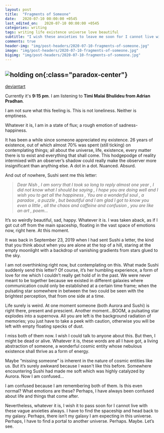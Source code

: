 ```yaml
---
layout: post
title:  "Fragments of Someone"
date:   2020-07-10 00:00:00 +0545
last_edited_on:   2020-07-10 00:00:00 +0545
categories: writing
tags: writing life existence universe love beautiful 
subtitle: "I wish these anxieties to leave me soon for I cannot live with them always. I have to find the spaceship and head back to my galaxy. Perhaps, there isn’t that galaxy in this universe. Perhaps, I have to find a portal to another universe. Perhaps. Maybe. Let’s see."
comments: true
header-img: "img/post-headers/2020-07-10-fragments-of-someone.jpg"
image: "img/post-headers/2020-07-10-fragments-of-someone.jpg"
bigimg: "img/post-headers/2020-07-10-fragments-of-someone.jpg"
---
```


![holding on]({{site.baseurl}}/img/post-headers/2020-07-10-fragments-of-someone.jpg){:class="paradox-center"}  
---

[deviantart](https://www.deviantart.com/nishparadox/art/Reflections-From-Darkness-828153754)

Currently it's **9:15 pm**. I am listening to **Timi Malai Bhulideu from Adrian Pradhan**.


I am not sure what this feeling is. This is not loneliness. Neither is emptiness.  

Whatever it is, I am in a state of flux; a rough emotion of sadness-happiness.  

It has been a while since someone appreciated my existence. 26 years of existence, out of which almost 70% was spent (still ticking) on contemplating things; all about the universe, life, existence, every matter there is to exist and everything that shall come. This hodgepodge of reality intermixed with an observer’s shadow could really make the observer more insignificant than anything else. A dot in a dot. Nuanced. Absurd.

And out of nowhere, Sushi sent me this letter:
> *Dear Nish , I am sorry that I took so long to reply almost one year , I did not know what I should be saying , I hope you are doing well and I wish you to get all the happiness  , You are a wonderful soul , a paradox , a puzzle , but beautiful and I am glad I got to know you even a little , all the chaos and caffeine and confusion , you are like an art , poem...*


It’s so weirdly beautiful, sad, happy. Whatever it is. I was taken aback, as if I got cut off from the main spaceship, floating in the vast space of emotions now, right here. At this moment.


It was back in September 23, 2019 when I had sent Sushi a letter, the kind that you think about when you are alone at the top of a hill, staring at the empty moonlight with a backdrop of vanishing gradients from stars glued to the sky.


I am not overthinking right now, but contemplating on this. What made Sushi suddenly send this letter? Of course, it’s her humbling experience, a form of love for me which I couldn’t really get hold of in the past. We were never meant to be together because we existed in different galaxies where communication could only be established at a certain time frame; when the pulsating star somewhere in between the two could be seen with the brightest perception, that from one side at a time.



Life surely is weird. At one moment someone (both Aurora and Sushi) is right there, present and prescient. Another moment...BOOM, a pulsating star explodes into a supernova. All you are left is the background radiation of memories; you just have to take a peek with caution, otherwise you will be left with empty floating specks of dust.



I miss both of them now. I wish I could talk to anyone about this. But then, I might be dead or alive. Whatever it is, these words are all I have got, a living abstraction of someone, a wonderful cosmic entity whose nebulous existence shall thrive as a form of energy.


Maybe “missing someone” is inherent in the nature of cosmic entities like us. But it’s surely awkward because I wasn't like this before. Somewhere encountering Sushi had made me soft which was highly catalyzed by Aurora. Now I am confused… 


I am confused because I am remembering both of them. Is this even normal? What emotions are these? Perhaps, I have always been confused about life and things that come after.


Nevertheless, whatever it is, I wish it to pass soon for I cannot live with these vague anxieties always. I have to find the spaceship and head back to my galaxy. Perhaps, there isn’t my galaxy I am expecting in this universe. Perhaps, I have to find a portal to another universe. Perhaps. Maybe. Let’s see.
